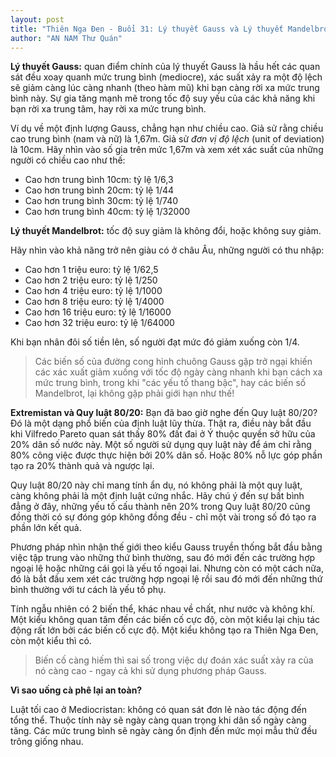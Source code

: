 ```yaml
---
layout: post
title: "Thiên Nga Đen - Buổi 31: Lý thuyết Gauss và Lý thuyết Mandelbrot"
author: "AN NAM Thư Quán"
---
```


**Lý thuyết Gauss:** quan điểm chính của lý thuyết Gauss là hầu hết các quan sát đều xoay quanh mức trung bình (mediocre), xác suất xảy ra một độ lệch sẽ giảm càng lúc càng nhanh (theo hàm mũ) khi bạn càng rời xa mức trung bình này. Sự gia tăng mạnh mẽ trong tốc độ suy yếu của các khả năng khi bạn rời xa trung tâm, hay rời xa mức trung bình.

Ví dụ về một định lượng Gauss, chẳng hạn như chiều cao. Giả sử rằng chiều cao trung bình (nam và nữ) là 1,67m. Giả sử *đơn vị độ lệch* (unit of deviation) là 10cm. Hãy nhìn vào số gia trên mức 1,67m và xem xét xác suất của những người có chiều cao như thế:

- Cao hơn trung bình 10cm: tỷ lệ 1/6,3
- Cao hơn trung bình 20cm: tỷ lệ 1/44
- Cao hơn trung bình 30cm: tỷ lệ 1/740
- Cao hơn trung bình 40cm: tỷ lệ 1/32000

**Lý thuyết Mandelbrot:** tốc độ suy giảm là không đổi, hoặc không suy giảm.

Hãy nhìn vào khả năng trở nên giàu có ở châu Âu, những người có thu nhập:

- Cao hơn 1 triệu euro: tỷ lệ 1/62,5
- Cao hơn 2 triệu euro: tỷ lệ 1/250
- Cao hơn 4 triệu euro: tỷ lệ 1/1000
- Cao hơn 8 triệu euro: tỷ lệ 1/4000
- Cao hơn 16 triệu euro: tỷ lệ 1/16000
- Cao hơn 32 triệu euro: tỷ lệ 1/64000

Khi bạn nhân đôi số tiền lên, số người đạt mức đó giảm xuống còn 1/4.

> Các biến số của đường cong hình chuông Gauss gặp trở ngại khiến các xác xuất giảm xuống với tốc độ ngày càng nhanh khi bạn cách xa mức trung bình, trong khi "các yếu tố thang bậc", hay các biến số Mandelbrot, lại không gặp phải giới hạn như thế!

**Extremistan và Quy luật 80/20:** Bạn đã bao giờ nghe đến Quy luật 80/20? Đó là một dạng phổ biến của định luật lũy thừa. Thật ra, điều này bắt đầu khi Vilfredo Pareto quan sát thấy 80% đất đai ở Ý thuộc quyền sở hữu của 20% dân số nước này. Một số người sử dụng quy luật này để ám chỉ rằng 80% công việc được thực hiện bởi 20% dân số. Hoặc 80% nỗ lực góp phần tạo ra 20% thành quả và ngược lại.

Quy luật 80/20 này chỉ mang tính ẩn dụ, nó không phải là một quy luật, càng không phải là một định luật cứng nhắc. Hãy chú ý đến sự bất bình đẳng ở đây, những yếu tố cấu thành nên 20% trong Quy luật 80/20 cũng đồng thời có sự đóng góp không đồng đều - chỉ một vài trong số đó tạo ra phần lớn kết quả.

Phương pháp nhìn nhận thế giới theo kiểu Gauss truyền thống bắt đầu bằng việc tập trung vào những thứ bình thường, sau đó mới đến các trường hợp ngoại lệ hoặc những cái gọi là yếu tố ngoại lai. Nhưng còn có một cách nữa, đó là bắt đầu xem xét các trường hợp ngoại lệ rồi sau đó mới đến những thứ bình thường với tư cách là yếu tố phụ.

Tính ngẫu nhiên có 2 biến thể, khác nhau về chất, như nước và không khí. Một kiểu không quan tâm đến các biến cố cực độ, còn một kiểu lại chịu tác động rất lớn bởi các biến cố cực độ. Một kiểu không tạo ra Thiên Nga Đen, còn một kiểu thì có.

> Biến cố càng hiếm thì sai số trong việc dự đoán xác suất xảy ra của nó càng cao - ngay cả khi sử dụng phương pháp Gauss.

**Vì sao uống cà phê lại an toàn?**

Luật tối cao ở Mediocristan: không có quan sát đơn lẻ nào tác động đến tổng thể. Thuộc tính này sẽ ngày càng quan trọng khi dân số ngày càng tăng. Các mức trung bình sẽ ngày càng ổn định đến mức mọi mẫu thử đều trông giống nhau.



